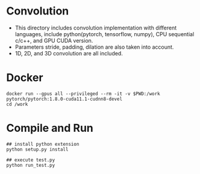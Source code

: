 # Convolution
- This directory includes convolution implementation with different languages, include python(pytorch, tensorflow, numpy), CPU sequential c/c++, and GPU CUDA version.
- Parameters stride, padding, dilation are also taken into account.
- 1D, 2D, and 3D convolution are all included.

# Docker
```
docker run --gpus all --privileged --rm -it -v $PWD:/work pytorch/pytorch:1.8.0-cuda11.1-cudnn8-devel
cd /work
```

# Compile and Run
```
## install python extension
python setup.py install

## execute test.py
python run_test.py
```
